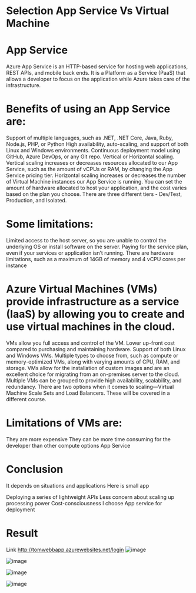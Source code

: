 # Selection App Service Vs Virtual Machine

# App Service

Azure App Service is an HTTP-based service for hosting web applications, REST APIs, and mobile back ends. It is a Platform as a Service (PaaS) that allows a developer to focus on the application while Azure takes care of the infrastructure.

# Benefits of using an App Service are:

Support of multiple languages, such as .NET, .NET Core, Java, Ruby, Node.js, PHP, or Python
High availability, auto-scaling, and support of both Linux and Windows environments.
Continuous deployment model using GitHub, Azure DevOps, or any Git repo.
Vertical or Horizontal scaling. Vertical scaling increases or decreases resources allocated to our App Service, such as the amount of vCPUs or RAM, by changing the App Service pricing tier. Horizontal scaling increases or decreases the number of Virtual Machine instances our App Service is running.
You can set the amount of hardware allocated to host your application, and the cost varies based on the plan you choose. There are three different tiers - Dev/Test, Production, and Isolated. 

# Some limitations:

Limited access to the host server, so you are unable to control the underlying OS or install software on the server.
Paying for the service plan, even if your services or application isn’t running.
There are hardware limitations, such as a maximum of 14GB of memory and 4 vCPU cores per instance

# Azure Virtual Machines (VMs) provide infrastructure as a service (IaaS) by allowing you to create and use virtual machines in the cloud.

VMs allow you full access and control of the VM.
Lower up-front cost compared to purchasing and maintaining hardware.
Support of both Linux and Windows VMs.
Multiple types to choose from, such as compute or memory-optimized VMs, along with varying amounts of CPU, RAM, and storage.
VMs allow for the installation of custom images and are an excellent choice for migrating from an on-premises server to the cloud.
Multiple VMs can be grouped to provide high availability, scalability, and redundancy. There are two options when it comes to scaling—Virtual Machine Scale Sets and Load Balancers. These will be covered in a different course.

# Limitations of VMs are:

They are more expensive
They can be more time consuming for the developer than other compute options
App Service

# Conclusion 
It depends on situations and applications Here is small app

Deploying a series of lightweight APIs
Less concern about scaling up processing power
Cost-consciousness
I choose App service for deployment

# Result
Link http://tomwebbapp.azurewebsites.net/login
![image](https://user-images.githubusercontent.com/31414852/164993584-98eeafa6-f649-41ad-ab2b-115eb32deb90.png)

![image](https://user-images.githubusercontent.com/31414852/164993671-60b51f0f-2f72-4b23-8108-49905ee914d4.png)

![image](https://user-images.githubusercontent.com/31414852/164993733-0dfc5da1-5804-4c3a-9204-8d576c624fd1.png)

![image](https://user-images.githubusercontent.com/31414852/164993752-9662dadb-34a6-41c2-80d3-93f492695b2f.png)



